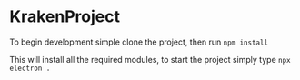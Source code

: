 # KrakenProject

To begin development simple clone the project, then run `npm install`

This will install all the required modules, to start the project simply type `npx electron .`
